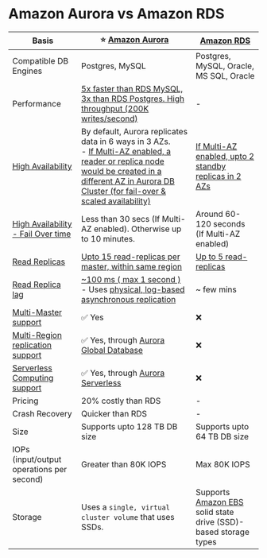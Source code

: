 
# Amazon Aurora vs Amazon RDS

| Basis                                                                                                                                   | :star: [Amazon Aurora](AmazonRDSAurora/Readme.md)                                                                                                                                                                                                 | [Amazon RDS](AmazonRDS.md)                                                                           |
|-----------------------------------------------------------------------------------------------------------------------------------------|---------------------------------------------------------------------------------------------------------------------------------------------------------------------------------------------------------------------------------------------------|------------------------------------------------------------------------------------------------------|
| Compatible DB Engines                                                                                                                   | Postgres, MySQL                                                                                                                                                                                                                                   | Postgres, MySQL, Oracle, MS SQL, Oracle                                                              |
| Performance                                                                                                                             | [5x faster than RDS MySQL, 3x than RDS Postgres. High throughput (200K writes/second)](../../1_HLDDesignComponents/0_SystemGlossaries/Scalability/LatencyThroughput.md)                                                                           | -                                                                                                    |
| [High Availability](../../1_HLDDesignComponents/0_SystemGlossaries/Reliability/HighAvailability.md)                                     | By default, Aurora replicates data in 6 ways in 3 AZs. <br/>- [If Multi-AZ enabled, a reader or replica node would be created in a different AZ in Aurora DB Cluster (for fail-over & scaled availability)](AmazonRDSAurora/Readme.md)            | [If Multi-AZ enabled, upto 2 standby replicas in 2 AZs](AmazonRDS.md)                                |
| [High Availability - Fail Over time](../../1_HLDDesignComponents/0_SystemGlossaries/Reliability/HighAvailability.md#fail-over-policies) | Less than 30 secs (If Multi-AZ enabled). Otherwise up to 10 minutes.                                                                                                                                                                              | Around 60-120 seconds (If Multi-AZ enabled)                                                          |
| [Read Replicas](../../1_HLDDesignComponents/0_SystemGlossaries/Scalability/DBScalability.md)                                            | [Upto 15 read-replicas per master, within same region](AmazonRDSAurora/Readme.md)                                                                                                                                                                 | [Up to 5 read-replicas](AmazonRDS.md)                                                                |
| [Read Replica lag](../../1_HLDDesignComponents/0_SystemGlossaries/Database/ReplicationAndDataConsistency.md)                            | [~100 ms ( max 1 second )](../../1_HLDDesignComponents/0_SystemGlossaries/Scalability/LatencyThroughput.md) <br/>- Uses [physical, log-based asynchronous replication](../../1_HLDDesignComponents/0_SystemGlossaries/Database/AppendOnlyDataStructure.md) | ~ few mins                                                                                           |
| [Multi-Master support]()                                                                                                                | :white_check_mark: Yes                                                                                                                                                                                                                            | :x:                                                                                                  |
| [Multi-Region replication support]()                                                                                                    | :white_check_mark: Yes, through [Aurora Global Database](AmazonRDSAurora/AuroraGlobalDatabase.md)                                                                                                                                                 | :x:                                                                                                  |
| [Serverless Computing support]()                                                                                                        | :white_check_mark: Yes, through [Aurora Serverless](AmazonRDSAurora/AuroraServerless.md)                                                                                                                                                          | :x:                                                                                                  |
| Pricing                                                                                                                                 | 20% costly than RDS                                                                                                                                                                                                                               | -                                                                                                    |
| Crash Recovery                                                                                                                          | Quicker than RDS                                                                                                                                                                                                                                  | -                                                                                                    |
| Size                                                                                                                                    | Supports upto 128 TB DB size                                                                                                                                                                                                                      | Supports upto 64 TB DB size                                                                          |
| IOPs (input/output operations per second)                                                                                               | Greater than 80K IOPS                                                                                                                                                                                                                             | Max 80K IOPS                                                                                         |
| Storage                                                                                                                                 | Uses a `single, virtual cluster volume` that uses SSDs.                                                                                                                                                                                           | Supports [Amazon EBS](../7_StorageServices/AmazonEBS.md) solid state drive (SSD)-based storage types |